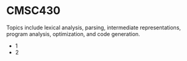# CMSC430

Topics include lexical analysis, parsing, intermediate representations, program analysis, optimization, and code generation.

* 1
* 2